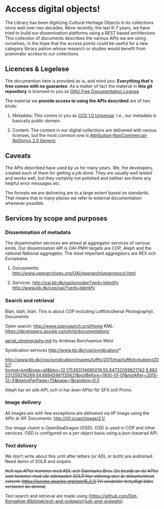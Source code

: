 # Access digital objects!

The Library has been digitizing Cultural Heritage Objects in its
collections since well over two decades. More recently, the last 6-7
years, we have tried to build our dissemination platforms using a REST
based architecture. This collection of documents describes the various
APIs we are using ourselves, in the hope that the access points could
be useful for a new category library patron whose research or studies
would benefit from prammatic access to our collections.


## Licences & Legelese

The documention here is provided as is, and mind you: __Everything
that's free comes with no guarantee__. As a matter of fact the material
in __this git repository__ is licensed to you as [GNU Free Documentation License](LICENSE)

The material we __provide access to using the APIs described__ are of two kinds:

1. Metadata: This comes to you as [CC0 1.0
Universal](https://creativecommons.org/publicdomain/zero/1.0/). I.e.,
our metadata is basically public domain.

2. Content: The content in our digital collections are delivered with
varous licenses, but the most common one is
[Attribution-NonCommercial-NoDerivs 2.0
Generic](https://creativecommons.org/licenses/by-nc-nd/2.0/)

## Caveats

The APIs described have used by us for many years. We, the developers,
created each of them for getting a job done. They are usually well
tested and works well, but they certainly not polished and neither are
there any helpful error messages etc.

The formats we are delivering are to a large extent based on
standards. That means that in many places we refer to external
documentation whenever possible.


## Services by scope and purposes

### Dissemination of metadata

The dissemination services are aimed at aggregator services of various
kinds. Our dissemination API is OAI-PMH targets are COP, Aleph and the
national National aggregator. The most important aggregators are REX
och Europeana.

1. Docuuments:
http://www.openarchives.org/OAI/openarchivesprotocol.html

2. Services:
http://oai.kb.dk/oai/provider?verb=Identify
http://www.kb.dk/cop/oai/?verb=Identify

### Search and retrieval

Blah, blah, blah. This is about COP including Luftfoto(Aerial Photography). Documents:

Open search: http://www.opensearch.org/Home
KML: https://developers.google.com/kml/documentation/

[aerial_photography.md](aerial_photography.md) by Andreas Borchsenius West 

Syndication services http://www.kb.dk/cop/syndication/*

http://www.kb.dk/cop/syndication/images/luftfo/2011/maj/luftfoto/subject205/?format=kml&type=all&bbo=12.175383114685019,55.84732059821742,8.882231259216269,54.68945661135621&notBefore=1900-01-01&notAfter=2015-12-31&itemsPerPage=75&page=1&random=0.0

Aleph har en sök-API, och vi har även APIer för SFX och Primo.

### Image delivery

All images are with few exceptions are delivered via IIP Image using the APIn är IIIF Documents: http://iiif.io/api/image/2.1/

Our image cluent is OpenSeaDragon (OSD). OSD is used in COP and other
services. OSD is configured on a per object basis using a json-baserad
API.

### Text delivery

We don't write about this until after letters (or ADL or both) are published. Need demo of SOLR and snipets

~~Helt nya APIer kommer med ADL och Danmarks Brev. De består av de APIer som kommer med vår sökmaskin SOLR Hur sökning sker är dokumenterat externt: https://lucene.apache.org/solr/6_2_1/ (Vi använder betydligt äldre versioner än denna)~~

Text search and retrieval are made using  [https://github.com/Det-Kongelige-Bibliotek/solr-and-snippets](solr-and-snippets)